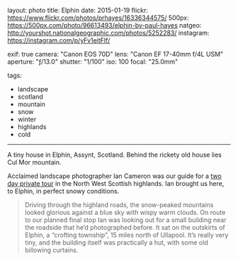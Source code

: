 layout: photo
title: Elphin
date: 2015-01-19
flickr: https://www.flickr.com/photos/prhayes/16336344575/
500px: https://500px.com/photo/96613493/elphin-by-paul-hayes
natgeo: http://yourshot.nationalgeographic.com/photos/5252283/
instagram: https://instagram.com/p/yFv1eitFIf/

exif: true
camera: "Canon EOS 70D"
lens: "Canon EF 17-40mm f/4L USM"
aperture: "ƒ/13.0"
shutter: "1/100"
iso: 100
focal: "25.0mm"

tags:
  - landscape
  - scotland
  - mountain
  - snow
  - winter
  - highlands
  - cold
---

A tiny house in Elphin, Assynt, Scotland. Behind the rickety old house lies Cul Mor mountain.

Acclaimed landscape photographer Ian Cameron was our guide for a [two day private tour](http://sam-and-paul.com/2015/01/landscape-photography-scottish-highlands/3/) in the North West Scottish highlands. Ian brought us here, to Elphin, in perfect snowy conditions.

> Driving through the highland roads, the snow-peaked mountains looked glorious against a blue sky with wispy warm clouds. On route to our planned final stop Ian was looking out for a small building near the roadside that he’d photographed before. It sat on the outskirts of Elphin, a “crofting township”, 15 miles north of Ullapool. It’s really very tiny, and the building itself was practically a hut, with some old billowing curtains.
